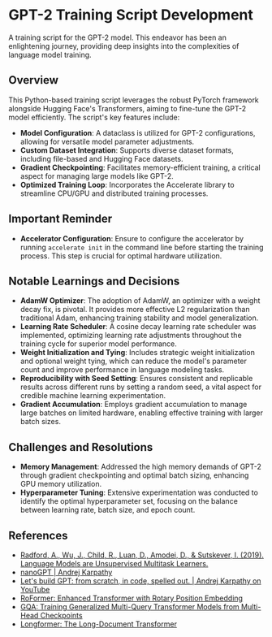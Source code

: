 # GPT-2 Training Script Development

A training script for the GPT-2 model. This endeavor has been an enlightening journey, providing deep insights into the complexities of language model training. 

## Overview

This Python-based training script leverages the robust PyTorch framework alongside Hugging Face's Transformers, aiming to fine-tune the GPT-2 model efficiently. The script's key features include:

- **Model Configuration**: A dataclass is utilized for GPT-2 configurations, allowing for versatile model parameter adjustments.
- **Custom Dataset Integration**: Supports diverse dataset formats, including file-based and Hugging Face datasets.
- **Gradient Checkpointing**: Facilitates memory-efficient training, a critical aspect for managing large models like GPT-2.
- **Optimized Training Loop**: Incorporates the Accelerate library to streamline CPU/GPU and distributed training processes.

## Important Reminder

- **Accelerator Configuration**: Ensure to configure the accelerator by running `accelerate init` in the command line before starting the training process. This step is crucial for optimal hardware utilization.

## Notable Learnings and Decisions

- **AdamW Optimizer**: The adoption of AdamW, an optimizer with a weight decay fix, is pivotal. It provides more effective L2 regularization than traditional Adam, enhancing training stability and model generalization.
- **Learning Rate Scheduler**: A cosine decay learning rate scheduler was implemented, optimizing learning rate adjustments throughout the training cycle for superior model performance.
- **Weight Initialization and Tying**: Includes strategic weight initialization and optional weight tying, which can reduce the model's parameter count and improve performance in language modeling tasks.
- **Reproducibility with Seed Setting**: Ensures consistent and replicable results across different runs by setting a random seed, a vital aspect for credible machine learning experimentation.
- **Gradient Accumulation**: Employs gradient accumulation to manage large batches on limited hardware, enabling effective training with larger batch sizes.

## Challenges and Resolutions

- **Memory Management**: Addressed the high memory demands of GPT-2 through gradient checkpointing and optimal batch sizing, enhancing GPU memory utilization.
- **Hyperparameter Tuning**: Extensive experimentation was conducted to identify the optimal hyperparameter set, focusing on the balance between learning rate, batch size, and epoch count.

## References
- [Radford, A., Wu, J., Child, R., Luan, D., Amodei, D., & Sutskever, I. (2019). Language Models are Unsupervised Multitask Learners.](https://cdn.openai.com/better-language-models/language_models_are_unsupervised_multitask_learners.pdf)
- [nanoGPT | Andrej Karpathy](https://github.com/karpathy/nanoGPT)
- [Let's build GPT: from scratch, in code, spelled out. | Andrej Karpathy on YouTube](https://youtu.be/kCc8FmEb1nY?si=AKphijxUHMc2CUXo)
- [RoFormer: Enhanced Transformer with Rotary Position Embedding](https://arxiv.org/pdf/2104.09864.pdf)
- [GQA: Training Generalized Multi-Query Transformer Models from Multi-Head Checkpoints](https://arxiv.org/pdf/2305.13245.pdf)
- [Longformer: The Long-Document Transformer](https://arxiv.org/pdf/2004.05150v2.pdf)
